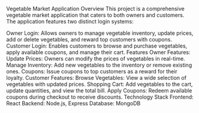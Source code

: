 Vegetable Market Application
Overview
This project is a comprehensive vegetable market application that caters to both owners and customers. The application features two distinct login systems:

Owner Login: Allows owners to manage vegetable inventory, update prices, add or delete vegetables, and reward top customers with coupons.
Customer Login: Enables customers to browse and purchase vegetables, apply available coupons, and manage their cart.
Features
Owner Features:
Update Prices: Owners can modify the prices of vegetables in real-time.
Manage Inventory: Add new vegetables to the inventory or remove existing ones.
Coupons: Issue coupons to top customers as a reward for their loyalty.
Customer Features:
Browse Vegetables: View a wide selection of vegetables with updated prices.
Shopping Cart: Add vegetables to the cart, update quantities, and view the total bill.
Apply Coupons: Redeem available coupons during checkout to receive discounts.
Technology Stack
Frontend: React
Backend: Node.js, Express
Database: MongoDB 
